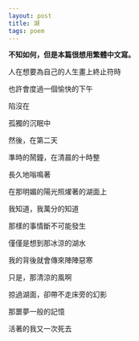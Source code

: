 ```yaml
---
layout: post
title: 湖
tags: poem
---
```


**不知如何，但是本篇很想用繁體中文寫。**


人在想要為自己的人生畫上終止符時

也許會度過一個愉快的下午

陷沒在

孤獨的沉眠中


然後，在第二天

準時的鬧鐘，在清晨的十時整

長久地嗡鳴著

在那明媚的陽光照燿著的湖面上


我知道，我萬分的知道

那樣的事情斷不可能發生

僅僅是想到那冰涼的湖水

我的背後就會傳來陣陣惡寒


只是，那清涼的風啊

掠過湖面，卻帶不走床旁的幻影

那噩夢一般的記憶

活著的我又一次死去


